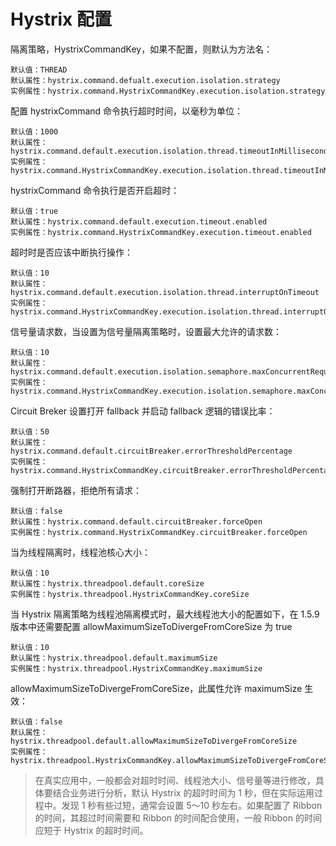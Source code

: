 
# Hystrix 配置

隔离策略，HystrixCommandKey，如果不配置，则默认为方法名：

    默认值：THREAD
    默认属性：hystrix.command.defualt.execution.isolation.strategy
    实例属性：hystrix.command.HystrixCommandKey.execution.isolation.strategy

配置 hystrixCommand 命令执行超时时间，以毫秒为单位：

    默认值：1000
    默认属性：hystrix.command.default.execution.isolation.thread.timeoutInMilliseconds
    实例属性：hystrix.command.HystrixCommandKey.execution.isolation.thread.timeoutInMilliseconds

hystrixCommand 命令执行是否开启超时：

    默认值：true
    默认属性：hystrix.command.default.execution.timeout.enabled
    实例属性：hystrix.command.HystrixCommandKey.execution.timeout.enabled

超时时是否应该中断执行操作：

    默认值：10
    默认属性：hystrix.command.default.execution.isolation.thread.interruptOnTimeout
    实例属性：hystrix.command.HystrixCommandKey.execution.isolation.thread.interruptOnTimeout

信号量请求数，当设置为信号量隔离策略时，设置最大允许的请求数：

    默认值：10
    默认属性：hystrix.command.default.execution.isolation.semaphore.maxConcurrentRequests
    实例属性：hystrix.command.HystrixCommandKey.execution.isolation.semaphore.maxConcurrentRequests

Circuit Breker 设置打开 fallback 并启动 fallback 逻辑的错误比率：

    默认值：50
    默认属性：hystrix.command.default.circuitBreaker.errorThresholdPercentage
    实例属性：hystrix.command.HystrixCommandKey.circuitBreaker.errorThresholdPercentage

强制打开断路器，拒绝所有请求：

    默认值：false
    默认属性：hystrix.command.default.circuitBreaker.forceOpen
    实例属性：hystrix.command.HystrixCommandKey.circuitBreaker.forceOpen

当为线程隔离时，线程池核心大小：

    默认值：10
    默认属性：hystrix.threadpool.default.coreSize
    实例属性：hystrix.threadpool.HystrixCommandKey.coreSize

当 Hystrix 隔离策略为线程池隔离模式时，最大线程池大小的配置如下，在 1.5.9 版本中还需要配置 allowMaximumSizeToDivergeFromCoreSize 为 true

    默认值：10
    默认属性：hystrix.threadpool.default.maximumSize
    实例属性：hystrix.threadpool.HystrixCommandKey.maximumSize

allowMaximumSizeToDivergeFromCoreSize，此属性允许 maximumSize 生效：

    默认值：false
    默认属性：hystrix.threadpool.default.allowMaximumSizeToDivergeFromCoreSize
    实例属性：hystrix.threadpool.HystrixCommandKey.allowMaximumSizeToDivergeFromCoreSize

> 在真实应用中，一般都会对超时时间、线程池大小、信号量等进行修改，具体要结合业务进行分析，默认 Hystrix 的超时时间为 1 秒，但在实际运用过程中。发现 1 秒有些过短，通常会设置 5～10 秒左右。如果配置了 Ribbon 的时间，其超过时间需要和 Ribbon 的时间配合使用，一般 Ribbon 的时间应短于 Hystrix 的超时时间。

